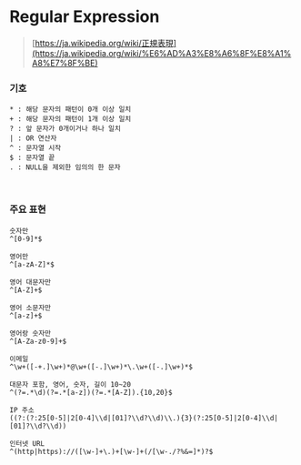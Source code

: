 Regular Expression
===

>[https://ja.wikipedia.org/wiki/正規表現](https://ja.wikipedia.org/wiki/%E6%AD%A3%E8%A6%8F%E8%A1%A8%E7%8F%BE)

### 기호
```
* : 해당 문자의 패턴이 0개 이상 일치
+ : 해당 문자의 패턴이 1개 이상 일치
? : 앞 문자가 0개이거나 하나 일치
| : OR 연산자
^ : 문자열 시작
$ : 문자열 끝
. : NULL을 제외한 임의의 한 문자
```

<br>

### 주요 표현
```re
숫자만
^[0-9]*$

영어만
^[a-zA-Z]*$

영어 대문자만
^[A-Z]+$

영어 소문자만
^[a-z]+$

영어랑 숫자만
^[A-Za-z0-9]+$

이메일
^\w+([-+.]\w+)*@\w+([-.]\w+)*\.\w+([-.]\w+)*$

대문자 포함, 영어, 숫자, 길이 10~20
^(?=.*\d)(?=.*[a-z])(?=.*[A-Z]).{10,20}$

IP 주소
((?:(?:25[0-5]|2[0-4]\\d|[01]?\\d?\\d)\\.){3}(?:25[0-5]|2[0-4]\\d|[01]?\\d?\\d))

인터넷 URL
^(http|https)://([\w-]+\.)+[\w-]+(/[\w-./?%&=]*)?$
```
